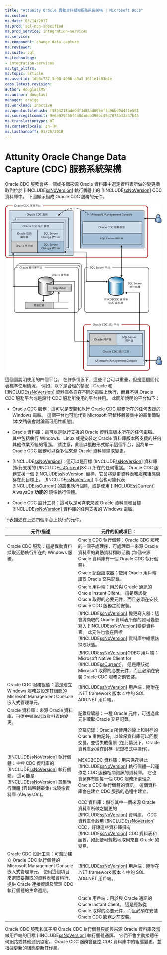 ```yaml
---
title: "Attunity Oracle 異動資料擷取服務系統架構 | Microsoft Docs"
ms.custom: 
ms.date: 03/14/2017
ms.prod: sql-non-specified
ms.prod_service: integration-services
ms.service: 
ms.component: change-data-capture
ms.reviewer: 
ms.suite: sql
ms.technology:
- integration-services
ms.tgt_pltfrm: 
ms.topic: article
ms.assetid: 1db6c737-3c60-4066-a0a3-3611e1c83e4e
caps.latest.revision: 
author: douglaslMS
ms.author: douglasl
manager: craigg
ms.workload: Inactive
ms.openlocfilehash: f1834218ade0df3d83ad605effd96bd0d431e581
ms.sourcegitcommit: 9e6a029456f4a8daddb396bc45d7874a43a47b45
ms.translationtype: HT
ms.contentlocale: zh-TW
ms.lasthandoff: 01/25/2018
---
```

# <a name="change-data-capture-service-for-oracle-by-attunity-system-architecture"></a>Attunity Oracle Change Data Capture (CDC) 服務系統架構
  Oracle CDC 服務會將一個或多個來源 Oracle 資料庫中選定資料表所做的變更擷取到位於 [!INCLUDE[ssNoVersion](../../includes/ssnoversion-md.md)] 執行個體上的 [!INCLUDE[ssNoVersion](../../includes/ssnoversion-md.md)] CDC 資料庫中。 下圖顯示組成 Oracle CDC 服務的元件。  
  
 ![服務架構](../../integration-services/change-data-capture/media/service-architecture.gif "服務架構")  
  
 這個圖說明使用的四個平台。 在許多情況下，這些平台可以重疊，但是這個圖代表標準使用情況。 例如，以下是合理的情況：Oracle 和 [!INCLUDE[ssNoVersion](../../includes/ssnoversion-md.md)] 資料庫各自在不同的電腦上執行，而且不與 Oracle CDC 服務平台或是設計 CDC 服務所使用的平台共用。 此圖所說明的平台如下：  
  
-   Oracle CDC 服務：這可以是安裝和執行 Oracle CDC 服務所在的任何支援的 Windows 電腦。 這個平台也可能代表 Microsoft 容錯移轉叢集中的叢集節點 (本文稍後會討論高可用性組態)。  
  
-   Oracle 資料庫：這可以是執行支援的 Oracle 資料庫版本所在的任何電腦。 其中包括執行 Windows、Linux 或是安裝之 Oracle 資料庫版本所支援的任何其他作業系統的電腦。 請注意，此圖以複數形式顯示這個平台，因為單一 Oracle CDC 服務可以從多個來源 Oracle 資料庫擷取變更。  
  
-   [!INCLUDE[ssNoVersion](../../includes/ssnoversion-md.md)]：這可以是目標 [!INCLUDE[ssNoVersion](../../includes/ssnoversion-md.md)] 資料庫 (執行支援的 [!INCLUDE[ssCurrent](../../includes/sscurrent-md.md)]SKU) 所在的任何電腦。 Oracle CDC 服務支援一個 [!INCLUDE[ssNoVersion](../../includes/ssnoversion-md.md)] 目標，它會將變更資料表和服務組態儲存在此目標上。 [!INCLUDE[ssNoVersion](../../includes/ssnoversion-md.md)] 平台也可能代表 [!INCLUDE[ssCurrent](../../includes/sscurrent-md.md)] 的叢集執行個體，或是使用 [!INCLUDE[ssCurrent](../../includes/sscurrent-md.md)] AlwaysOn **功能的** 鏡像執行個體。  
  
-   Oracle CDC 設計工具：這可以是可存取來源 Oracle 資料庫和目標 [!INCLUDE[ssNoVersion](../../includes/ssnoversion-md.md)] 資料庫的任何支援的 Windows 電腦。  
  
 下表描述在上述四個平台上執行的元件。  
  
|元件/描述|元件的組成項目：|  
|----------------------------|----------------------------|  
|Oracle CDC 服務：這是異動資料擷取活動執行所在的 Windows 服務。|Oracle CDC 執行個體：Oracle CDC 服務的一個子處理序，可處理單一來源 Oracle 資料庫的異動資料擷取活動 (每個來源 Oracle 資料庫有一個 Oracle CDC 執行個體)。|  
||Oracle 記錄讀取器：使用 Oracle 用戶端讀取 Oracle 交易記錄。|  
||Oracle 用戶端：用於與 Oracle 通訊的 Oracle Instant Client。 這是應該從 Oracle 取得的必要元件，而且必須在安裝 Oracle CDC 服務之前安裝。|  
||[!INCLUDE[ssNoVersion](../../includes/ssnoversion-md.md)] 變更寫入器：這會將擷取的 Oracle 資料表所做的認可變更寫入 [!INCLUDE[ssNoVersion](../../includes/ssnoversion-md.md)]變更資料表。 此元件也會在目標 [!INCLUDE[ssNoVersion](../../includes/ssnoversion-md.md)] 資料庫中維護該擷取狀態。|  
||[!INCLUDE[ssNoVersion](../../includes/ssnoversion-md.md)]ODBC 用戶端：Microsoft Native Client for [!INCLUDE[ssCurrent](../../includes/sscurrent-md.md)]。 這是應該從 Microsoft 取得的必要元件，而且必須在安裝 Oracle CDC 服務之前安裝。|  
|Oracle CDC 服務組態：這是建立 Windows 服務並設定其組態的 Microsoft Management Console 嵌入式管理單元。|[!INCLUDE[ssNoVersion](../../includes/ssnoversion-md.md)] 用戶端：隨附在 .NET framework 版本 4 中的 SQL ADO.NET 用戶端。|  
|Oracle 資料庫：來源 Oracle 資料庫，可從中擷取選取資料表的變更。|記錄採礦器：一種 Oracle 元件，可透過此元件讀取 Oracle 交易記錄。|  
||交易記錄：Oracle 所使用的線上和封存的 Oracle 重做記錄，以確保資料庫可以回復交易，並從失敗復原 (在此情況下，Oracle 資料庫必須在封存-記錄模式中操作)。|  
|[!INCLUDE[ssNoVersion](../../includes/ssnoversion-md.md)] 執行個體：主控 CDC 資料庫的 [!INCLUDE[ssNoVersion](../../includes/ssnoversion-md.md)] 執行個體。 這可能是 [!INCLUDE[ssNoVersion](../../includes/ssnoversion-md.md)] 叢集執行個體 (容錯移轉叢集) 或鏡像資料庫 (AlwaysOn)。|MSXDBCDC 資料庫：用來保存與此 [!INCLUDE[ssNoVersion](../../includes/ssnoversion-md.md)] 執行個體一起運作之 CDC 服務相關資訊的資料庫。 它也會保存有關每一個 CDC 服務所處理之 Oracle CDC 執行個體的資訊。 這個資料庫會在建立 CDC 服務的過程中建立。|  
||CDC 資料庫：儲存其中一個來源 Oracle 資料庫所做之變更的 [!INCLUDE[ssNoVersion](../../includes/ssnoversion-md.md)] 資料庫。 CDC 資料庫會啟用 [!INCLUDE[ssNoVersion](../../includes/ssnoversion-md.md)] CDC，好讓這些資料庫擁有 [!INCLUDE[ssNoVersion](../../includes/ssnoversion-md.md)] CDC 資料表和函數，如此便可輕鬆地取用來自 Oracle 的變更。|  
|Oracle CDC 設計工具：可幫助建立 Oracle CDC 執行個體的 Microsoft Management Console 嵌入式管理單元。 使用這個項目來選取要擷取的資料表和資料行、提供 Oracle 連接資訊及管理 CDC 執行個體的生命週期。|[!INCLUDE[ssNoVersion](../../includes/ssnoversion-md.md)] 用戶端：隨附在 .NET framework 版本 4 中的 SQL ADO.NET 用戶端。|  
||Oracle 用戶端：用於與 Oracle 通訊的 Oracle Instant Client。 這是應該從 Oracle 取得的必要元件，而且必須在安裝 Oracle CDC 服務之前安裝。|  
  
 Oracle CDC 服務和其子項 Oracle CDC 執行個體只能與來源 Oracle 資料庫及當做用戶端的目標 [!INCLUDE[ssNoVersion](../../includes/ssnoversion-md.md)] 執行個體通訊。 它們不會主動接聽任何網路或其他通訊協定。 Oracle CDC 服務會監控 CDC 資料庫中的組態變更，並根據更新的組態更新其作業。  
  
  
